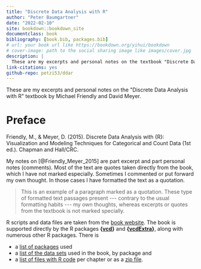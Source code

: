 ```yaml
---
title: "Discrete Data Analysis with R"
author: "Peter Baumgartner"
date: "2022-02-10"
site: bookdown::bookdown_site
documentclass: book
bibliography: [book.bib, packages.bib]
# url: your book url like https://bookdown.org/yihui/bookdown
# cover-image: path to the social sharing image like images/cover.jpg
description: |
  These are my excerpts and personal notes on the textbook "Discrete Data Analysis with R" by Michael Friendly and David Meyer.
link-citations: yes
github-repo: petzi53/ddar
---
```


These are my excerpts and personal notes on the "Discrete Data Analysis with R" textbook by Michael Friendly and David Meyer.

# Preface

Friendly, M., & Meyer, D. (2015). Discrete Data Analysis with {R}:
Visualization and Modeling Techniques for Categorical and Count Data
(1st ed.). Chapman and Hall/CRC.

My notes on [@Friendly_Meyer_2015] are part excerpt and part personal notes (comments). Most of the text are quotes
taken directly from the book, which I have not marked especially.
Sometimes I commented or put forward my own thought. In those cases I
have formatted the text as a quotation.

> This is an example of a paragraph marked as a quotation. These type of
> formatted text passages present --- contrary to the usual formatting
> habits --- my own thoughts, whereas excerpts or quotes from the
> textbook is not marked specially.

R scripts and data files are taken from the [book
website](http://ddar.datavis.ca/). The book is supported directly by the R packages **{[vcd](http://cran.r-project.org/package=vcd)}** and **{[vcdExtra](http://cran.r-project.org/package=vcdExtra)}**, along with numerous other R packages. There is 

- a [list of packages](http://ddar.datavis.ca/pages/using#r-packages) used 
- a [list of the data sets](http://ddar.datavis.ca/pages/using#data-sets-by-package) used in the book, by package and
- a [list of files with R code](http://ddar.datavis.ca/pages/using#r-code) per chapter or as a [zip file](http://ddar.datavis.ca/pages/Rcode/DDAR-Rcode.zip).




